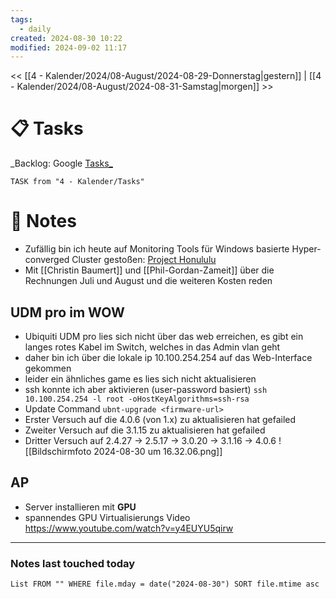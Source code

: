 ```yaml
---
tags:
  - daily
created: 2024-08-30 10:22
modified: 2024-09-02 11:17
---
```

<< [[4 - Kalender/2024/08-August/2024-08-29-Donnerstag|gestern]]  | [[4 - Kalender/2024/08-August/2024-08-31-Samstag|morgen]] >>

# 📋 Tasks
_Backlog: Google [Tasks_](https://calendar.google.com/calendar/u/0/r/tasks)
```dataview
TASK from "4 - Kalender/Tasks"
```

# 📝 Notes

- Zufällig bin ich heute auf Monitoring Tools für Windows basierte Hyper-converged Cluster gestoßen: [Project Honululu](https://www.windowspro.de/marcel-kueppers/storage-spaces-direct-hyper-v-cluster-web-tools-fuer-windows-server-verwalten)
- Mit [[Christin Baumert]] und [[Phil-Gordan-Zameit]] über die Rechnungen Juli und August und die weiteren Kosten reden

## UDM pro im WOW
- Ubiquiti UDM pro lies sich nicht über das web erreichen, es gibt ein langes rotes Kabel im Switch, welches in das Admin vlan geht
- daher bin ich über die lokale ip 10.100.254.254 auf das Web-Interface gekommen
- leider ein ähnliches game es lies sich nicht aktualisieren
- ssh konnte ich aber aktivieren (user-password basiert) `ssh 10.100.254.254 -l root -oHostKeyAlgorithms=ssh-rsa`
- Update Command `ubnt-upgrade <firmware-url>`
- Erster Versuch auf die 4.0.6 (von 1.x) zu aktualisieren hat gefailed
- Zweiter Versuch auf die 3.1.15 zu aktualisieren hat gefailed
- Dritter Versuch auf 2.4.27 -> 2.5.17 -> 3.0.20 -> 3.1.16 -> 4.0.6
![[Bildschirmfoto 2024-08-30 um 16.32.06.png]]
## AP
- Server installieren mit **GPU**
- spannendes GPU Virtualisierungs Video https://www.youtube.com/watch?v=y4EUYU5qirw


---
### Notes last touched today
```dataview
List FROM "" WHERE file.mday = date("2024-08-30") SORT file.mtime asc
```